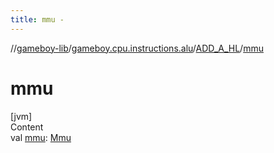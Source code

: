 ```yaml
---
title: mmu -
---
```

//[gameboy-lib](../../index.md)/[gameboy.cpu.instructions.alu](../index.md)/[ADD_A_HL](index.md)/[mmu](mmu.md)



# mmu  
[jvm]  
Content  
val [mmu](mmu.md): [Mmu](../../gameboy.memory/-mmu/index.md)  



